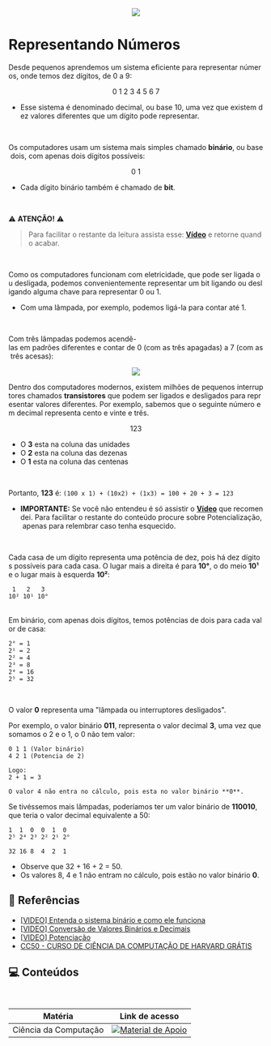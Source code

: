 <p align="center">
<img src="https://raw.githubusercontent.com/RonierBastos/Ciencia-da-Computacao/main/files/codigo-binario.png" />
</p>

# Representando Números

Desde pequenos aprendemos um sistema eficiente para representar números, onde temos dez dígitos, de 0 a 9:
<p align="center">0 1 2 3 4 5 6 7</p>

- Esse sistema é denominado decimal, ou base 10, uma vez que existem dez valores diferentes que um dígito pode representar.
<br/>

Os computadores usam um sistema mais simples chamado **binário**, ou base dois, com apenas dois dígitos possíveis:
<p align="center">0 1</p>

- Cada dígito binário também é chamado de **bit**.

<br/>

⚠️ **ATENÇÃO!** ⚠️
>Para facilitar o restante da leitura assista esse: [**Vídeo**](https://awesomeopensource.com/project/elangosundar/awesome-README-templates) e retorne quando acabar.

<br/>

Como os computadores funcionam com eletricidade, que pode ser ligada ou desligada, podemos convenientemente representar um bit ligando ou desligando alguma chave para representar 0 ou 1.

- Com uma lâmpada, por exemplo, podemos ligá-la para contar até 1.

<br/>

Com três lâmpadas podemos acendê-las em padrões diferentes e contar de 0 (com as três apagadas) a 7 (com as três acesas):

<p align="center">
<img src="https://raw.githubusercontent.com/RonierBastos/Ciencia-da-Computacao/main/files/lampadas-binarios.png" />
</p>

Dentro dos computadores modernos, existem milhões de pequenos interruptores chamados **transistores** que podem ser ligados e desligados para representar valores diferentes. Por exemplo, sabemos que o seguinte número em decimal representa cento e vinte e três.
<p align="center">123</p>


- O **3** esta na coluna das unidades
- O **2** esta na coluna das dezenas
- O **1** esta na coluna das centenas

<br/>

Portanto, **123** é:
```(100 x 1) + (10x2) + (1x3) = 100 + 20 + 3 = 123```
 
- **IMPORTANTE:** Se você não entendeu é só assistir o [**Vídeo**](https://awesomeopensource.com/project/elangosundar/awesome-README-templates) que recomendei. Para facilitar o restante do conteúdo procure sobre Potencialização, apenas para relembrar caso tenha esquecido.

<br/>

Cada casa de um dígito representa uma potência de dez, pois há dez dígitos possíveis para cada casa. O lugar mais a direita é para **10°**, o do meio **10¹** e o lugar mais à esquerda **10²**:
```
 1   2   3
10² 10¹ 10°
```
<br/>
Em binário, com apenas dois dígitos, temos potências de dois para cada valor de casa:

```
2° = 1
2¹ = 2
2² = 4
2³ = 8
2⁴ = 16
2⁵ = 32
```
<br/>

O valor **0** representa uma "lâmpada ou interruptores desligados".

Por exemplo, o valor binário **011**, representa o valor decimal **3**, uma vez que somamos o 2 e o 1, o 0 não tem valor:
```
0 1 1 (Valor binário)
4 2 1 (Potencia de 2)

Logo:
2 + 1 = 3

O valor 4 não entra no cálculo, pois esta no valor binário **0**.
```

Se tivéssemos mais lâmpadas, poderíamos ter um valor binário de **110010**, que teria o valor decimal equivalente a 50:

```
1  1  0  0  1  0 
2⁵ 2⁴ 2³ 2² 2¹ 2°

32 16 8  4  2  1
```
- Observe que 32 + 16 + 2 = 50.
- Os valores 8, 4 e 1 não entram no cálculo, pois estão no valor binário **0**.



## 🔗 Referências

 - [[VIDEO] Entenda o sistema binário e como ele funciona](https://www.youtube.com/watch?v=q3xLvOsqhpo)
 - [[VIDEO] Conversão de Valores Binários e Decimais](https://www.youtube.com/watch?v=VcNSBwQjVnQ)
 - [[VIDEO] Potenciação](https://www.youtube.com/watch?v=cWL3FjqLhOM)
 - [CC50 - CURSO DE CIÊNCIA DA COMPUTAÇÃO DE HARVARD GRÁTIS](https://materiais.napratica.org.br/cc50)

## 💻 Conteúdos
<table>
 <thead>
    <tr align="center">
      <th>Matéria</th>
      <th>Link de acesso</th>
    </tr>
  </thead>
  <tbody align="left">
    <tr>
      <td>Ciência da Computação</td>
      <td align="center">
        <a href="https://github.com/RonierBastos/Ciencia-da-Computacao">
           <img align="center" alt="Material de Apoio" src="https://img.shields.io/badge/Voltar%20-30A3DC?style=for-the-badge">
        </a>
      </td>
    </tr>
  </tbody>
</table>
